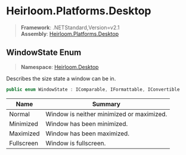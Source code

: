 # Heirloom.Platforms.Desktop

> **Framework**: .NETStandard,Version=v2.1  
> **Assembly**: [Heirloom.Platforms.Desktop][0]  

## WindowState Enum

> **Namespace**: [Heirloom.Desktop][0]  

Describes the size state a window can be in.

```cs
public enum WindowState : IComparable, IFormattable, IConvertible
```

| Name       | Summary                                   |
|------------|-------------------------------------------|
| Normal     | Window is neither minimized or maximized. |
| Minimized  | Window has been minimized.                |
| Maximized  | Window has been maximized.                |
| Fullscreen | Window is fullscreen.                     |

[0]: ../../Heirloom.Platforms.Desktop.md
